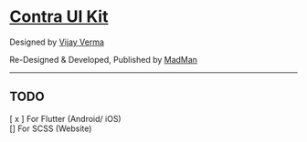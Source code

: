 # [Contra UI Kit](https://contrauikit.com/) 


Designed by [Vijay Verma](https://twitter.com/realvjy) 

Re-Designed & Developed, Published by [MadMan](https://madstudio.dev/)

___
## TODO 
[ x ] For Flutter (Android/ iOS) \
[] For SCSS (Website)